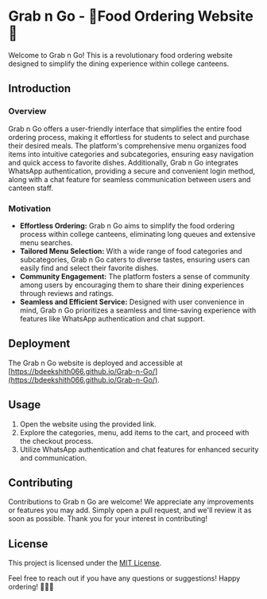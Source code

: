# Grab n Go - 🍕Food Ordering Website🍔

Welcome to Grab n Go! This is a revolutionary food ordering website designed to simplify the dining experience within college canteens.

## Introduction

### Overview

Grab n Go offers a user-friendly interface that simplifies the entire food ordering process, making it effortless for students to select and purchase their desired meals. The platform's comprehensive menu organizes food items into intuitive categories and subcategories, ensuring easy navigation and quick access to favorite dishes. Additionally, Grab n Go integrates WhatsApp authentication, providing a secure and convenient login method, along with a chat feature for seamless communication between users and canteen staff.

### Motivation

- **Effortless Ordering:** Grab n Go aims to simplify the food ordering process within college canteens, eliminating long queues and extensive menu searches.
- **Tailored Menu Selection:** With a wide range of food categories and subcategories, Grab n Go caters to diverse tastes, ensuring users can easily find and select their favorite dishes.
- **Community Engagement:** The platform fosters a sense of community among users by encouraging them to share their dining experiences through reviews and ratings.
- **Seamless and Efficient Service:** Designed with user convenience in mind, Grab n Go prioritizes a seamless and time-saving experience with features like WhatsApp authentication and chat support.

## Deployment

The Grab n Go website is deployed and accessible at [https://bdeekshith066.github.io/Grab-n-Go/](https://bdeekshith066.github.io/Grab-n-Go/).


## Usage

1. Open the website using the provided link.
2. Explore the categories, menu, add items to the cart, and proceed with the checkout process.
3. Utilize WhatsApp authentication and chat features for enhanced security and communication.

## Contributing

Contributions to Grab n Go are welcome! We appreciate any improvements or features you may add. Simply open a pull request, and we'll review it as soon as possible. Thank you for your interest in contributing!

## License

This project is licensed under the [MIT License](LICENSE).



Feel free to reach out if you have any questions or suggestions! Happy ordering! 🍔🥗🍰
